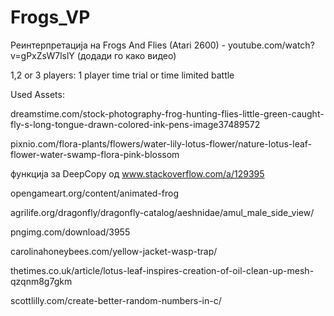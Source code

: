 # Frogs_VP


Реинтерпретација на Frogs And Flies (Atari 2600) - youtube.com/watch?v=gPxZsW7lslY (додади го како видео)

1,2 or 3 players: 1  player time trial or time limited battle




Used Assets:

dreamstime.com/stock-photography-frog-hunting-flies-little-green-caught-fly-s-long-tongue-drawn-colored-ink-pens-image37489572

pixnio.com/flora-plants/flowers/water-lily-lotus-flower/nature-lotus-leaf-flower-water-swamp-flora-pink-blossom

функција за DeepCopy од www.stackoverflow.com/a/129395

opengameart.org/content/animated-frog

agrilife.org/dragonfly/dragonfly-catalog/aeshnidae/amul_male_side_view/

pngimg.com/download/3955

carolinahoneybees.com/yellow-jacket-wasp-trap/

thetimes.co.uk/article/lotus-leaf-inspires-creation-of-oil-clean-up-mesh-qzqnm8g7gkm

scottlilly.com/create-better-random-numbers-in-c/



